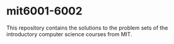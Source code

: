 # mit6001-6002
This repository contains the solutions to the problem sets of the introductory computer science courses from MIT.
